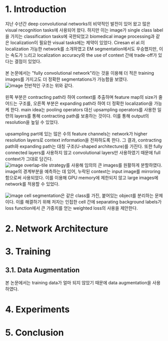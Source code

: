 # 1. Introduction

지난 수년간 deep convolutional networks의 비약적인 발전이 있어 왔고 많은 visual recognition tasks에 사용되어 왔다. 
하지만 이는 image가 single class label을 가지는 classification tasks에 국한되었고 biomedical image processing과 같은 localization이 필요한 visual tasks에는 제약이 있었다.
Ciresan el al.이 localization 가능한 network를 소개하였고 EM segmentation에서도 우승했지만, 이는 속도가 느리고 localization accuracy와 the use of context 간에 trade-off가 있다는 결점이 있었다.<br><br>
본 논문에서는 "fully convolutional network"라는 것을 이용해 더 적은 training images를 가지고도 더 정확한 segmentations가 가능함을 보였다.<br>
![image](https://user-images.githubusercontent.com/110075956/222347539-228cd750-4ffa-4e04-9001-7733514f4e20.png)
전반적인 구조는 위와 같다.<br><br>
왼쪽 부분은 contracting path라 하여 context를 추출하며 feature map의 size가 줄어드는 구조를, 오른쪽 부분은 expanding path라 하여 더 정확한 localization을 가능케 한다.
main idea는 pooling operators 대신 upsampling operators를 사용한 일련의 layers를 통해 contracting path를 보충하는 것이다. 이를 통해 output의 resolution을 높일 수 있었다.<br><br>
upsampling part에 있는 많은 수의 feature channels는 network가 higher resolution layers로 context information을 전파하도록 한다. 
그 결과, contracting path와 expanding path는 대칭 구조(U-shaped architecture)를 가진다.
또한 fully connected layers를 사용하지 않고 convolutional layers만 사용하였기 때문에 full context가 그대로 담긴다.<br>
![image](https://user-images.githubusercontent.com/110075956/222359773-4843036a-09f8-4bb8-adca-e999ff419bec.png)
overlap-tile strategy를 사용해 임의의 큰 images를 원활하게 분할하였다. image의 경계부분을 예측하는 데 있어, 누락된 context는 input image를 mirroring 함으로써 사용되었다. 
이를 이용해 GPU memory에 제한되지 않고 large images에 network를 적용할 수 있었다.<br><br>
![image](https://user-images.githubusercontent.com/110075956/222367862-3bde935c-949d-495d-b15d-517406912e7f.png)
cell segmentation은 같은 class를 가진, 붙어있는 object를 분리하는 문제이다. 이를 해결하기 위해 저자는 인접한 cell 간에 separating background labels가 loss function에서 큰 가중치를 얻는 weighted loss의 사용을 제안한다.

# 2. Network Architecture

# 3. Training

## 3.1. Data Augmentation

본 논문에서는 training data가 얼마 되지 않았기 때문에 data augmentation을 사용하였다. 

# 4. Experiments

# 5. Conclusion
